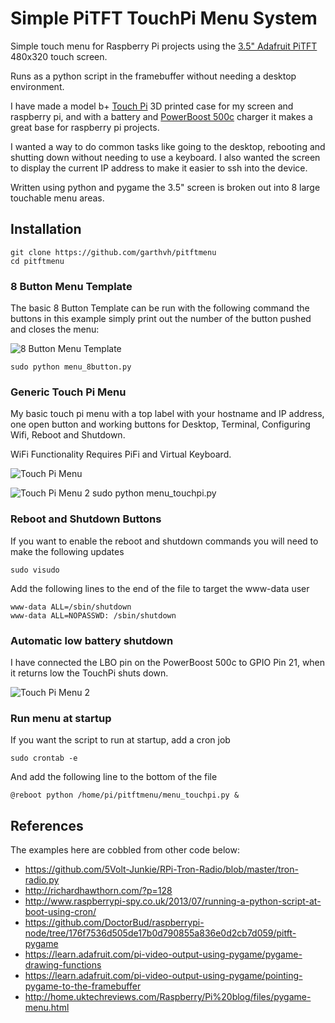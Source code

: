 # Simple PiTFT TouchPi Menu System

Simple touch menu for Raspberry Pi projects using the [3.5" Adafruit PiTFT](http://www.adafruit.com/products/2097) 480x320 touch screen.

Runs as a python script in the framebuffer without needing a desktop environment.

I have made a model b+ [Touch Pi](https://learn.adafruit.com/touch-pi-portable-raspberry-pi) 3D printed case for my screen and raspberry pi, and with a battery and [PowerBoost 500c](https://www.adafruit.com/product/1944) charger it makes a great base for raspberry pi projects.

I wanted a way to do common tasks like going to the desktop, rebooting and shutting down without needing to use a keyboard.  I also wanted the screen to display the current IP address to make it easier to ssh into the device.

Written using python and pygame the 3.5" screen is broken out into 8 large touchable menu areas.

## Installation

    git clone https://github.com/garthvh/pitftmenu
    cd pitftmenu

### 8 Button Menu Template

The basic 8 Button Template can be run with the following command the buttons in this example simply print out the number of the button pushed and closes the menu:

![8 Button Menu Template](http://garthvh.com/assets/img/touchpi/menu_8button.jpg "8 Button Menu Template")

    sudo python menu_8button.py

### Generic Touch Pi Menu

My basic touch pi menu with a top label with your hostname and IP address, one open button and working buttons for Desktop, Terminal, Configuring Wifi, Reboot and Shutdown.

WiFi Functionality Requires PiFi and Virtual Keyboard.

![Touch Pi Menu](http://garthvh.com/assets/img/touchpi/menu_touchpi.jpg "Touch Pi Menu")

![Touch Pi Menu 2](http://garthvh.com/assets/img/touchpi/menu_touchpi_2.jpg "Touch Pi Menu2")
    sudo python menu_touchpi.py

### Reboot and Shutdown Buttons

If you want to enable the reboot and shutdown commands you will need to make the following updates

    sudo visudo

Add the following lines to the end of the file to target the www-data user

    www-data ALL=/sbin/shutdown
    www-data ALL=NOPASSWD: /sbin/shutdown

### Automatic low battery shutdown

I have connected the LBO pin on the PowerBoost 500c to GPIO Pin 21, when it returns low the TouchPi shuts down.

![Touch Pi Menu 2](http://garthvh.com/assets/img/touchpi/menu_touchpi_3.jpg "Touch Pi Menu2")

### Run menu at startup

If you want the script to run at startup, add a cron job

    sudo crontab -e

And add the following line to the bottom of the file

    @reboot python /home/pi/pitftmenu/menu_touchpi.py &

## References

The examples here are cobbled from other code below:

- https://github.com/5Volt-Junkie/RPi-Tron-Radio/blob/master/tron-radio.py
- http://richardhawthorn.com/?p=128
- http://www.raspberrypi-spy.co.uk/2013/07/running-a-python-script-at-boot-using-cron/
- https://github.com/DoctorBud/raspberrypi-node/tree/176f7536d505de17b0d790855a836e0d2cb7d059/pitft-pygame
- https://learn.adafruit.com/pi-video-output-using-pygame/pygame-drawing-functions
- https://learn.adafruit.com/pi-video-output-using-pygame/pointing-pygame-to-the-framebuffer
- http://home.uktechreviews.com/Raspberry/Pi%20blog/files/pygame-menu.html
